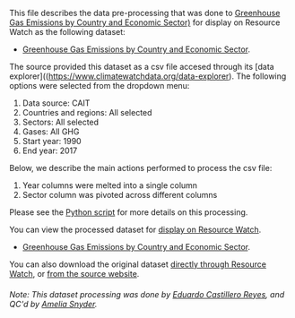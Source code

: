 This file describes the data pre-processing that was done to [Greenhouse Gas Emissions by Country and Economic Sector)](https://www.climatewatchdata.org/data-explorer) for display on Resource Watch as the following dataset:
- [Greenhouse Gas Emissions by Country and Economic Sector](https://bit.ly/39sQ4ds).

The source provided this dataset as a csv file accesed through its [data explorer]((https://www.climatewatchdata.org/data-explorer). The following options were selected from the dropdown menu:
1. Data source: CAIT
2. Countries and regions: All selected
3. Sectors: All selected
4. Gases: All GHG
5. Start year: 1990
6. End year: 2017

Below, we describe the main actions performed to process the csv file:
1. Year columns were melted into a single column
2. Sector column was pivoted across different columns

Please see the [Python script](https://github.com/resource-watch/data-pre-processing/blob/master/cli_008a_greenhouse_gas_emissions_country_sector/cli_008a_greenhouse_gas_emissions_country_sector_processing.py) for more details on this processing.

You can view the processed dataset for [display on Resource Watch](https://bit.ly/39sQ4ds).

- [Greenhouse Gas Emissions by Country and Economic Sector](https://bit.ly/39sQ4ds).

You can also download the original dataset [directly through Resource Watch](https://wri-public-data.s3.amazonaws.com/resourcewatch/cli_008a_greenhouse_gas_emissions_country_sector.zip), or [from the source website](https://www.climatewatchdata.org/data-explorer).

###### Note: This dataset processing was done by [Eduardo Castillero Reyes](https://wrimexico.org/profile/eduardo-castillero-reyes), and QC'd by [Amelia Snyder](https://www.wri.org/profile/amelia-snyder).

